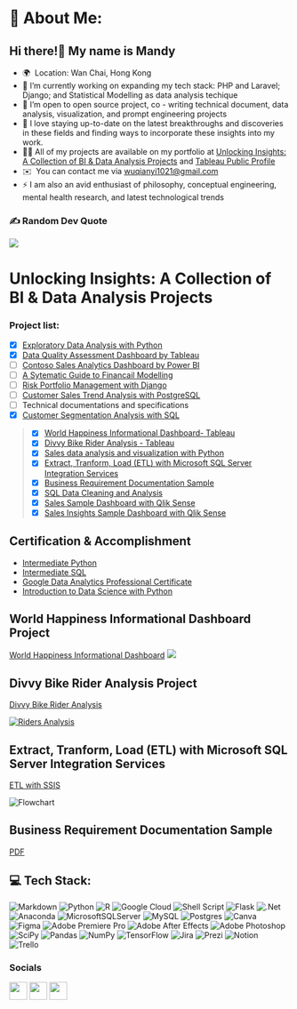 # 💫 About Me:
## Hi there!👋 My name is Mandy
* 🌍  Location: Wan Chai, Hong Kong
* 🔭  I’m currently working on expanding my tech stack: PHP and Laravel; Django; and Statistical Modelling as data analysis techique
* 👯  I’m open to open source project, co - writing technical document, data analysis, visualization, and prompt engineering projects
* 💬  I love staying up-to-date on the latest breakthroughs and discoveries in these fields and finding ways to incorporate these insights into my work. 
* 👨‍💻  All of my projects are available on my portfolio at [Unlocking Insights: A Collection of BI & Data Analysis Projects](https://github.com/wusinyee/SYW-Portfolio-v2023/blob/main/README.md#unlocking-insights-a-collection-of-bi--data-analysis-projects) and [Tableau Public Profile](https://public.tableau.com/app/profile/sin.yee.wu)
* ✉️  You can contact me via [wuqianyi1021@gmail.com](mailto:wuqianyi1021@gmail.com)
* ⚡ I am also an avid enthusiast of philosophy, conceptual engineering, mental health research, and latest technological trends

### ✍️ Random Dev Quote
![](https://quotes-github-readme.vercel.app/api?type=horizontal&theme=dark)




# Unlocking Insights: A Collection of BI & Data Analysis Projects

### Project list:

- [x] [Exploratory Data Analysis with Python](https://github.com/wusinyee/SYW-Portfolio-v2023/blob/b1307ea78b43019802a944f187f3cf31ba005d47/EDAwithPython.md)
- [x] [Data Quality Assessment Dashboard by Tableau](https://public.tableau.com/views/DQADashboard/DQADB?:language=en-US&:display_count=n&:origin=viz_share_link)
- [ ] [Contoso Sales Analytics Dashboard by Power BI](https://github.com/wusinyee/SYW-Portfolio-v2023/blob/e4d7223d91b2be3a5462ed15762098b6ed4eb97d/Contoso%20Sales%20Overview%20Dashboard%20Project%20Docutmentation.md)
- [ ] [A Sytematic Guide to Financail Modelling](https://github.com/wusinyee/SYW-Portfolio-v2023/blob/e8095b429677f3d49f848016ad9e628f075dac99/financial_modelling.md)
- [ ] [Risk Portfolio Management with Django](https://github.com/wusinyee/SYW-Portfolio-v2023/blob/0ea685e756724c582282ba3ba1ed0af25a05a17f/RPMswithDjango.md)
- [ ] [Customer Sales Trend Analysis with PostgreSQL](https://github.com/wusinyee/SYW-Portfolio-v2023/blob/38b9d00d5b8cf32327f139afbf81cb207f9fe325/CustomerSalesTrendAnalysisPostgreSQL.md)
- [ ] Technical documentations and specifications 
- [x] [Customer Segmentation Analysis with SQL](https://github.com/wusinyee/SYW-Portfolio-v2023/blob/4914ce37258ffebe612979c7855e0fd019c8eca3/Customer%20Segmentation%20Analysis%20with%20SQL.md)
> - [x] [World Happiness Informational Dashboard- Tableau](https://public.tableau.com/views/WorldHappinessInformationalDashboard/Title?:language=en-US&:display_count=n&:origin=viz_share_link)
> - [x] [Divvy Bike Rider Analysis - Tableau](https://public.tableau.com/views/DIVVYANALYSIS/RidersAnalysis?:language=en-US&:display_count=n&:origin=viz_share_link)
> - [x] [Sales data analysis and visualization with Python](https://github.com/wusinyee/SYW-Portfolio-v2023/blob/55c05d4b57da2c4ad358811c9ffeafd1fa986b3e/Sales%20data%20analysis%20and%20visualization%20with%20Python.md)
> - [x] [Extract, Tranform, Load (ETL) with Microsoft SQL Server Integration Services](https://www.canva.com/design/DAFbF6ULnlw/M-IEfwb71qhXO_sf0nTgiA/view?utm_content=DAFbF6ULnlw&utm_campaign=designshare&utm_medium=link2&utm_source=sharebutton)
> - [x] [Business Requirement Documentation Sample](https://www.canva.com/design/DAFb08GxmS0/op8wOGsa2pDsh0tuxEQFcw/view?utm_content=DAFb08GxmS0&utm_campaign=designshare&utm_medium=link2&utm_source=sharebutton)
> - [x] [SQL Data Cleaning and Analysis](https://github.com/wusinyee/SYW-Portfolio-v2023/blob/f2969db51e0b5e973965462903698f2f2009ff41/SQL%20Data%20Cleaning%20and%20Analysis.md)
> - [x] [Sales Sample Dashboard with Qlik Sense](https://mapv4ogz9cbv0i5.sg.qlikcloud.com/single/?appid=6cdbe106-5436-4140-9229-f0891d5f13e0&sheet=cce95a84-cf17-45aa-b858-254acca56bea&theme=horizon&opt=ctxmenu,currsel)
> - [x] [Sales Insights Sample Dashboard with Qlik Sense](https://mapv4ogz9cbv0i5.sg.qlikcloud.com/single/?appid=6cdbe106-5436-4140-9229-f0891d5f13e0&sheet=63a29d72-3f96-4487-b314-63c01d781745&theme=horizon&opt=ctxmenu,currsel)



Certification & Accomplishment
--------------------------------
- [Intermediate Python](https://github.com/wusinyee/SYW-Portfolio-v2023/blob/7eccd777e594ea17023ed3a033fb9eb320ab0637/IPython.pdf)
- [Intermediate SQL](https://github.com/wusinyee/SYW-Portfolio-v2023/blob/f483b722db454e79f99ff4fe3f9972a12addb34a/ISQL.pdf)
- [Google Data Analytics Professional Certificate](https://github.com/wusinyee/SYW-Portfolio-v2023/blob/83309c1adf18fee93ee25af5e002a2f6883f90d1/GoogleDataAnalyticsProfCert.pdf)
- [Introduction to Data Science with Python](https://github.com/wusinyee/SYW-Portfolio-v2023/blob/d7b06bd605b9fba53f9b829c68e35cc5b7c913ab/DSP.pdf)




World Happiness Informational Dashboard Project
------------------------------------------------
 [World Happiness Informational Dashboard](https://public.tableau.com/views/WorldHappinessInformationalDashboard/Title?:language=en-US&:display_count=n&:origin=viz_share_link)
![ ](https://github.com/wusinyee/SYW-Portfolio-v2023/blob/2f7bd3e431fc6841654f78e848552075f55555c0/WHIDBtitle.png)



Divvy Bike Rider Analysis Project
----------------------------------
 [Divvy Bike Rider Analysis](https://public.tableau.com/views/DIVVYANALYSIS/RidersAnalysis?:language=en-US&:display_count=n&:origin=viz_share_link)
<div class='tableauPlaceholder' id='viz1676860904200' style='position: relative'><noscript><a href='#'><img alt='Riders Analysis ' src='https:&#47;&#47;public.tableau.com&#47;static&#47;images&#47;DI&#47;DIVVYANALYSIS&#47;RidersAnalysis&#47;1_rss.png' style='border: none' /></a></noscript><object class='tableauViz'  style='display:none;'><param name='host_url' value='https%3A%2F%2Fpublic.tableau.com%2F' /> <param name='embed_code_version' value='3' /> <param name='site_root' value='' /><param name='name' value='DIVVYANALYSIS&#47;RidersAnalysis' /><param name='tabs' value='no' /><param name='toolbar' value='yes' /><param name='static_image' value='https:&#47;&#47;public.tableau.com&#47;static&#47;images&#47;DI&#47;DIVVYANALYSIS&#47;RidersAnalysis&#47;1.png' /> <param name='animate_transition' value='yes' /><param name='display_static_image' value='yes' /><param name='display_spinner' value='yes' /><param name='display_overlay' value='yes' /><param name='display_count' value='yes' /><param name='language' value='en-US' /></object></div>   

Extract, Tranform, Load (ETL) with Microsoft SQL Server Integration Services
------------------------------------------------------------------------------
[ETL with SSIS](https://github.com/wusinyee/SYW-Portfolio-v2023/blob/88cbdcd21e2c18a24f3cfd018c4d035322e4439a/ETL%20Tech%20Doc.pdf)

![Flowchart](https://github.com/wusinyee/SYW-Portfolio-v2023/blob/88cbdcd21e2c18a24f3cfd018c4d035322e4439a/ETLwithSSISflowchart.jpg)


Business Requirement Documentation Sample
------------------------------------------

[PDF](https://github.com/wusinyee/SYW-Portfolio-v2023/blob/7c00fd2c34d6554339c032af068ac96ae3893aa2/BRD%20Sample%20.pdf)



## 💻 Tech Stack:
![Markdown](https://img.shields.io/badge/markdown-%23000000.svg?style=for-the-badge&logo=markdown&logoColor=white) ![Python](https://img.shields.io/badge/python-3670A0?style=for-the-badge&logo=python&logoColor=ffdd54) ![R](https://img.shields.io/badge/r-%23276DC3.svg?style=for-the-badge&logo=r&logoColor=white) ![Google Cloud](https://img.shields.io/badge/Google%20Cloud-%234285F4.svg?style=for-the-badge&logo=google-cloud&logoColor=white) ![Shell Script](https://img.shields.io/badge/shell_script-%23121011.svg?style=for-the-badge&logo=gnu-bash&logoColor=white) ![Flask](https://img.shields.io/badge/flask-%23000.svg?style=for-the-badge&logo=flask&logoColor=white) ![.Net](https://img.shields.io/badge/.NET-5C2D91?style=for-the-badge&logo=.net&logoColor=white) ![Anaconda](https://img.shields.io/badge/Anaconda-%2344A833.svg?style=for-the-badge&logo=anaconda&logoColor=white) ![MicrosoftSQLServer](https://img.shields.io/badge/Microsoft%20SQL%20Sever-CC2927?style=for-the-badge&logo=microsoft%20sql%20server&logoColor=white) ![MySQL](https://img.shields.io/badge/mysql-%2300f.svg?style=for-the-badge&logo=mysql&logoColor=white) ![Postgres](https://img.shields.io/badge/postgres-%23316192.svg?style=for-the-badge&logo=postgresql&logoColor=white) ![Canva](https://img.shields.io/badge/Canva-%2300C4CC.svg?style=for-the-badge&logo=Canva&logoColor=white) 	![Figma](https://img.shields.io/badge/figma-%23F24E1E.svg?style=for-the-badge&logo=figma&logoColor=white) ![Adobe Premiere Pro](https://img.shields.io/badge/Adobe%20Premiere%20Pro-9999FF.svg?style=for-the-badge&logo=Adobe%20Premiere%20Pro&logoColor=white) ![Adobe After Effects](https://img.shields.io/badge/Adobe%20After%20Effects-9999FF.svg?style=for-the-badge&logo=Adobe%20After%20Effects&logoColor=white) ![Adobe Photoshop](https://img.shields.io/badge/adobephotoshop-%2331A8FF.svg?style=for-the-badge&logo=adobephotoshop&logoColor=white) ![SciPy](https://img.shields.io/badge/SciPy-%230C55A5.svg?style=for-the-badge&logo=scipy&logoColor=%white) ![Pandas](https://img.shields.io/badge/pandas-%23150458.svg?style=for-the-badge&logo=pandas&logoColor=white) ![NumPy](https://img.shields.io/badge/numpy-%23013243.svg?style=for-the-badge&logo=numpy&logoColor=white) ![TensorFlow](https://img.shields.io/badge/TensorFlow-%23FF6F00.svg?style=for-the-badge&logo=TensorFlow&logoColor=white) ![Jira](https://img.shields.io/badge/jira-%230A0FFF.svg?style=for-the-badge&logo=jira&logoColor=white) ![Prezi](https://img.shields.io/badge/Prezi-%23000000.svg?style=for-the-badge&logo=Prezi&logoColor=white) ![Notion](https://img.shields.io/badge/Notion-%23000000.svg?style=for-the-badge&logo=notion&logoColor=white) ![Trello](https://img.shields.io/badge/Trello-%23026AA7.svg?style=for-the-badge&logo=Trello&logoColor=white)

### Socials

<p align="left"> <a href="https://www.github.com/wusinyee" target="_blank" rel="noreferrer"><img src="https://raw.githubusercontent.com/danielcranney/readme-generator/main/public/icons/socials/github.svg" width="32" height="32" /></a> <a href="https://www.linkedin.com/in/sin-yee-mandy-wu-865a0a13a" target="_blank" rel="noreferrer"><img src="https://raw.githubusercontent.com/danielcranney/readme-generator/main/public/icons/socials/linkedin.svg" width="32" height="32" /></a> <a href="http://www.medium.com/@wuqianyi1021" target="_blank" rel="noreferrer"><img src="https://raw.githubusercontent.com/danielcranney/readme-generator/main/public/icons/socials/medium.svg" width="32" height="32" /></a></p>



